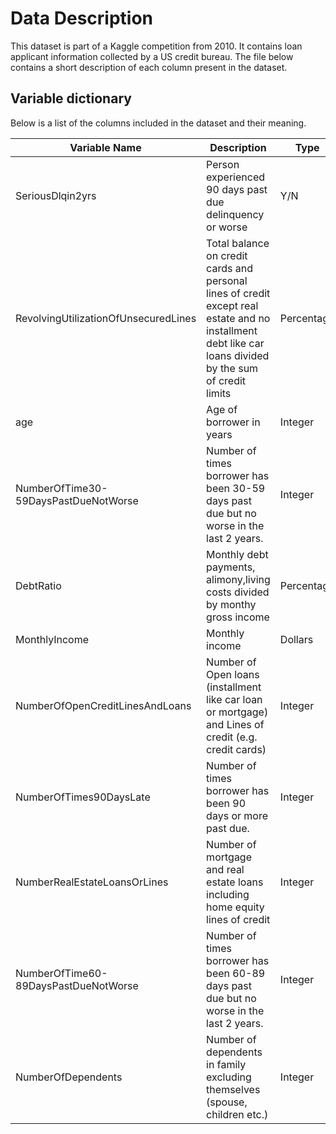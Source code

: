 # Data Description

This dataset is part of a Kaggle competition from 2010. It contains loan applicant information collected by a US credit bureau. The file below contains a short description of each column present in the dataset.

## Variable dictionary

Below is a list of the columns included in the dataset and their meaning.

| Variable Name | Description | Type |
|---------------|-------------|------|
| SeriousDlqin2yrs | Person experienced 90 days past due delinquency or worse | Y/N |
| RevolvingUtilizationOfUnsecuredLines | Total balance on credit cards and personal lines of credit except real estate and no installment debt like car loans divided by the sum of credit limits | Percentage |
| age | Age of borrower in years | Integer |
| NumberOfTime30-59DaysPastDueNotWorse | Number of times borrower has been 30-59 days past due but no worse in the last 2 years. | Integer |
| DebtRatio | Monthly debt payments, alimony,living costs divided by monthy gross income | Percentage |
| MonthlyIncome | Monthly income | Dollars |
| NumberOfOpenCreditLinesAndLoans | Number of Open loans (installment like car loan or mortgage) and Lines of credit (e.g. credit cards) | Integer |
| NumberOfTimes90DaysLate | Number of times borrower has been 90 days or more past due. | Integer |
| NumberRealEstateLoansOrLines | Number of mortgage and real estate loans including home equity lines of credit | Integer |
| NumberOfTime60-89DaysPastDueNotWorse | Number of times borrower has been 60-89 days past due but no worse in the last 2 years. | Integer |
| NumberOfDependents | Number of dependents in family excluding themselves (spouse, children etc.) | Integer |

